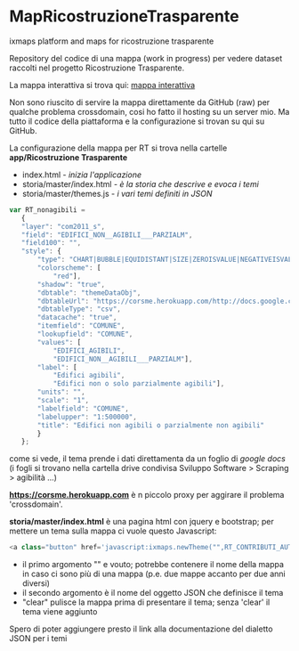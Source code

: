 # MapRicostruzioneTrasparente
ixmaps platform and maps for ricostruzione trasparente

Repository del codice di una mappa (work in progress) per vedere dataset raccolti nel progetto Ricostruzione Trasparente.

La mappa interattiva si trova qui: [mappa interattiva](http://projects.ixmaps.com.s3-website-eu-west-1.amazonaws.com/MapRicostruzioneTrasparente/app/Ricostruzione%20Trasparente/)

Non sono riuscito di servire la mappa direttamente da GitHub (raw) per qualche problema crossdomain, cosi ho fatto il hosting su un server mio. Ma tutto il codice della piattaforma e la configurazione si trovan su qui su GitHub.

La configurazione della mappa per RT si trova nella cartelle **app/Ricostruzione Trasparente** 
  * index.html - *inizia l'applicazione*
  * storia/master/index.html - *è la storia che descrive e evoca i temi*
  * storia/master/themes.js - *i vari temi definiti in JSON*
  
 ```javascript
 var RT_nonagibili =  
	{
	"layer": "com2011_s",
	"field": "EDIFICI_NON__AGIBILI___PARZIALM",
	"field100": "",
	"style": {
		"type": "CHART|BUBBLE|EQUIDISTANT|SIZE|ZEROISVALUE|NEGATIVEISVALUE|SUM|VALUES",
		"colorscheme": [
			"red"],
		"shadow": "true",
		"dbtable": "themeDataObj",
		"dbtableUrl": "https://corsme.herokuapp.com/http://docs.google.com/spreadsheets/d/1dnppgKPXcvAkLWTgSqz6NlkgkKXMpfbsZxey1qnvjUM/export?format=csv",
		"dbtableType": "csv",
		"datacache": "true",
		"itemfield": "COMUNE",
		"lookupfield": "COMUNE",
		"values": [
			"EDIFICI_AGIBILI",
			"EDIFICI_NON__AGIBILI___PARZIALM"],
		"label": [
			"Edifici agibili",
			"Edifici non o solo parzialmente agibili"],
		"units": "",
		"scale": "1",
		"labelfield": "COMUNE",
		"labelupper": "1:500000",
		"title": "Edifici non agibili o parzialmente non agibili"
		}
	};
```
come si vede, il tema prende i dati direttamenta da un foglio di *google docs* (i fogli si trovano nella cartella drive condivisa Sviluppo Software > Scraping > agibilità ...)

**https://corsme.herokuapp.com** è n piccolo proxy per aggirare il problema 'crossdomain'. 

**storia/master/index.html** è una pagina html con jquery e bootstrap; per mettere un tema sulla mappa ci vuole questo Javascript:

```javascript
<a class="button" href='javascript:ixmaps.newTheme("",RT_CONTRIBUTI_AUTONOMA_SISTEMAZIONE,"clear");' >totale x comune</a>
 ```
 
 * il primo argomento "" e vouto; potrebbe contenere il nome della mappa in caso ci sono più di una mappa (p.e. due mappe accanto per due anni diversi)
 * il secondo argomento è il nome del oggetto JSON che definisce il tema
 * "clear" pulisce la mappa prima di presentare il tema; senza 'clear' il tema viene aggiunto 
 
 Spero di poter aggiungere presto il link alla documentazione del dialetto JSON per i temi 
